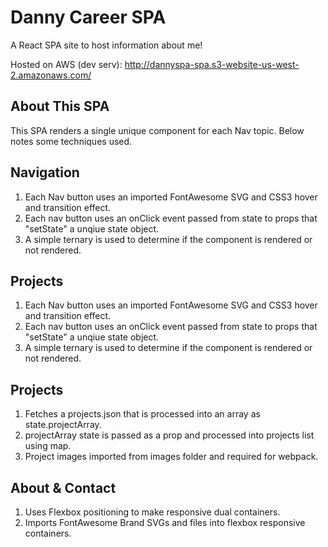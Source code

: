 # Danny Career SPA

A React SPA site to host information about me!

Hosted on AWS (dev serv): http://dannyspa-spa.s3-website-us-west-2.amazonaws.com/

## About This SPA

This SPA renders a single unique component for each Nav topic. Below notes some techniques used.

## Navigation
1.  Each Nav button uses an imported FontAwesome SVG and CSS3 hover and transition effect.
2. Each nav button uses an onClick event passed from state to props that "setState" a unqiue state object.
3. A simple ternary is used to determine if the component is rendered or not rendered.

## Projects
1. Each Nav button uses an imported FontAwesome SVG and CSS3 hover and transition effect.
2. Each nav button uses an onClick event passed from state to props that "setState" a unqiue state object.
3. A simple ternary is used to determine if the component is rendered or not rendered.

## Projects
1. Fetches a projects.json that is processed into an array as state.projectArray.
2. projectArray state is passed as a prop and processed into projects list using map.
3. Project images imported from images folder and required for webpack.

## About & Contact
1. Uses Flexbox positioning to make responsive dual containers.
2. Imports FontAwesome Brand SVGs and files into flexbox responsive containers.
